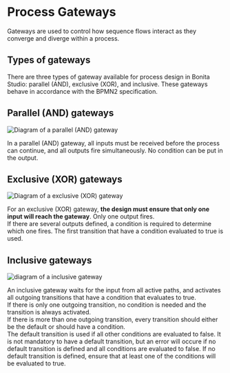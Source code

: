 # Process Gateways

Gateways are used to control how sequence flows interact as they converge and diverge within a process.

## Types of gateways

There are three types of gateway available for process design in Bonita Studio: parallel (AND), exclusive (XOR), and inclusive. These gateways behave in accordance with the BPMN2 specification.

## Parallel (AND) gateways

  ![Diagram of a parallel (AND) gateway](images/images-6_0/papde_pm_diag_gateways_parallel_gate.png)

In a parallel (AND) gateway, all inputs must be received before the process can continue, and all outputs fire simultaneously. No condition can be put in the output.

## Exclusive (XOR) gateways

  ![Diagram of a exclusive (XOR) gateway](images/images-6_0/papde_pm_diag_gateways_exclusive_gate.png)

For an exclusive (XOR) gateway, **the design must ensure that only one input will reach the gateway**. Only one output fires.  
If there are several outputs defined, a condition is required to determine which one fires. The first transition that have a condition evaluated to true is used.

## Inclusive gateways

  ![diagram of a inclusive gateway](images/images-6_0/papde_pm_diag_gateways_inclusive_gate.png)

An inclusive gateway waits for the input from all active paths, and activates all outgoing transitions that have a condition that
evaluates to true.  
If there is only one outgoing transition, no condition is needed and the transition is always activated.  
If there is more than one outgoing transition, every transition should either be the default or should have a condition.  
The default transition is used if all other conditions are evaluated to false. It is not mandatory to have a default transition, but an error will occure if no default transition is defined and all conditions are evaluated to false.
If no default transition is defined, ensure that at least one of the conditions will be evaluated to true.
